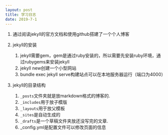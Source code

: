 ```yaml
---
layout: post
title: 学习日志
date: 2019-7-1
---
```


1. 通过阅读jekyll的官方文档和使用github搭建了一个个人博客



1. jekyll的安装
   1. jekyll需要gem，gem是通过ruby安装的，所以需要先安装ruby环境，通过rubygems来安装jekyll
   2. jekyll new创建一个小型网站
   3. bundle exec jekyll serve构建站点可以在本地服务器运行（端口为4000）



1. jekyll的目录结构
   1. `_posts`文件夹就是放markdown格式的博客的.
   2. `_includes`用于放子模版
   3. `_layouts`用于放父模板
   4. `_sites`是自动生成的
   5. `_drafts`是一个草稿文件夹放还没写完的文章.
   6. _config.yml是配置文件可以修改页面的信息
